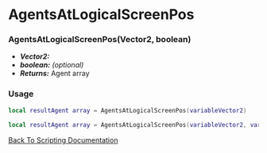 # AgentsAtLogicalScreenPos

### AgentsAtLogicalScreenPos(Vector2, boolean)
- ***Vector2:*** 
- ***boolean:*** *(optional)* 
- ***Returns:*** Agent array

### Usage

```Lua
local resultAgent array = AgentsAtLogicalScreenPos(variableVector2)
```

```Lua
local resultAgent array = AgentsAtLogicalScreenPos(variableVector2, variableBoolean)
```



[Back To Scripting Documentation](../README.md)
